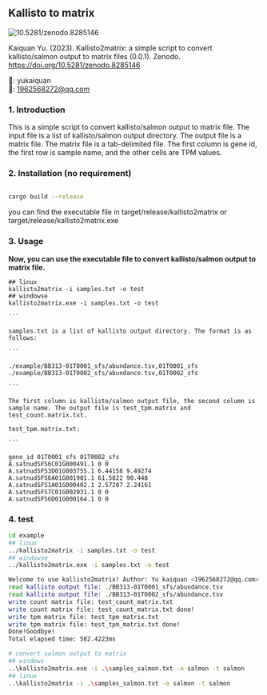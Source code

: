 ## Kallisto to matrix

<img data-toggle="modal" data-target="[data-modal='10.5281/zenodo.8285146']" src="https://zenodo.org/badge/DOI/10.5281/zenodo.8285146.svg" alt="10.5281/zenodo.8285146">

Kaiquan Yu. (2023). Kallisto2matrix: a simple script to convert kallisto/salmon output to matrix files (0.0.1). Zenodo. https://doi.org/10.5281/zenodo.8285146

🙈: yukaiquan
<br/>
📧: 1962568272@qq.com

### 1. Introduction

This is a simple script to convert kallisto/salmon output to matrix file. The input file is a list of kallisto/salmon output directory. The output file is a matrix file. The matrix file is a tab-delimited file. The first column is gene id, the first row is sample name, and the other cells are TPM values.

### 2. Installation (no requirement)

```bash

cargo build --release
```

you can find the executable file in target/release/kallisto2matrix or target/release/kallisto2matrix.exe

### 3. Usage

**Now, you can use the executable file to convert kallisto/salmon output to matrix file.**

````
## linux
kallisto2matrix -i samples.txt -o test
## windowse
kallisto2matrix.exe -i samples.txt -o test

```

samples.txt is a list of kallisto output directory. The format is as follows:

```

./example/BB313-01T0001_sfs/abundance.tsv,01T0001_sfs
./example/BB313-01T0002_sfs/abundance.tsv,01T0002_sfs

```

The first column is kallisto/salmon output file, the second column is sample name. The output file is test_tpm.matrix and test_count.matrix.txt.

test_tpm.matrix.txt:

```

gene_id 01T0001_sfs 01T0002_sfs
A.satnudSFS6C01G000491.1 0 0
A.satnudSFS3D01G003755.1 6.44158 9.49274
A.satnudSFS6A01G001901.1 61.5822 90.448
A.satnudSFS1A01G000402.1 2.57207 2.24161
A.satnudSFS7C01G002031.1 0 0
A.satnudSFS6D01G000164.1 0 0

````

### 4. test

```bash
cd example
## linux
../kallisto2matrix -i samples.txt -o test
## windowse
../kallisto2matrix.exe -i samples.txt -o test

Welcome to use kallisto2matrix! Author: Yu kaiquan <1962568272@qq.com>
read kallisto output file: ./BB313-01T0001_sfs/abundance.tsv
read kallisto output file: ./BB313-01T0002_sfs/abundance.tsv
write count matrix file: test_count_matrix.txt
write count matrix file: test_count_matrix.txt done!
write tpm matrix file: test_tpm_matrix.txt
write tpm matrix file: test_tpm_matrix.txt done!
Done!Goodbye!
Total elapsed time: 582.4223ms

# convert salmon output to matrix
## windows
..\kallisto2matrix.exe -i .\samples_salmon.txt -o salmon -t salmon
## linux
..\kallisto2matrix -i .\samples_salmon.txt -o salmon -t salmon

```
